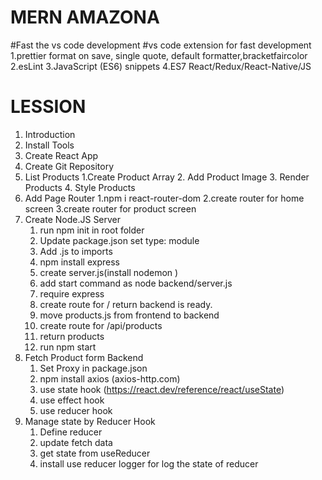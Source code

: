 # MERN AMAZONA

#Fast the vs code development
#vs code extension for fast development
1.prettier
format on save, single quote, default formatter,bracketfaircolor
2.esLint
3.JavaScript (ES6) snippets
4.ES7 React/Redux/React-Native/JS

# LESSION

1.  Introduction
2.  Install Tools
3.  Create React App
4.  Create Git Repository
5.  List Products
    1.Create Product Array 2. Add Product Image 3. Render Products 4. Style Products
6.  Add Page Router
    1.npm i react-router-dom
    2.create router for home screen
    3.create router for product screen
7.  Create Node.JS Server
    1.  run npm init in root folder
    2.  Update package.json set type: module
    3.  Add .js to imports
    4.  npm install express
    5.  create server.js(install nodemon )
    6.  add start command as node backend/server.js
    7.  require express
    8.  create route for / return backend is ready.
    9.  move products.js from frontend to backend
    10. create route for /api/products
    11. return products
    12. run npm start
8.  Fetch Product form Backend
    1.  Set Proxy in package.json
    2.  npm install axios (axios-http.com)
    3.  use state hook (https://react.dev/reference/react/useState)
    4.  use effect hook
    5.  use reducer hook
9.  Manage state by Reducer Hook
    1.  Define reducer
    2.  update fetch data
    3.  get state from useReducer
    4.  install use reducer logger for log the state of reducer
